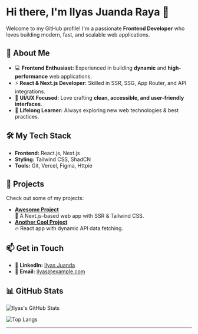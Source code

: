# Hi there, I'm Ilyas Juanda Raya 👋

Welcome to my GitHub profile! I'm a passionate **Frontend Developer** who loves building modern, fast, and scalable web applications.

## 🚀 About Me

- 💻 **Frontend Enthusiast:** Experienced in building **dynamic** and **high-performance** web applications.
- ⚡ **React & Next.js Developer:** Skilled in SSR, SSG, App Router, and API integrations.
- 🎨 **UI/UX Focused:** Love crafting **clean, accessible, and user-friendly interfaces**.
- 📖 **Lifelong Learner:** Always exploring new web technologies & best practices.

## 🛠 My Tech Stack

- **Frontend:** React.js, Next.js  
- **Styling:** Tailwind CSS, ShadCN
- **Tools:** Git, Vercel, Figma, Httpie

## 📌 Projects

Check out some of my projects:

- [**Awesome Project**](https://github.com/SEGITIGaa/project-name)  
  🚀 A Next.js-based web app with SSR & Tailwind CSS.
- [**Another Cool Project**](https://github.com/SEGITIGaa/another-project)  
  🔥 React app with dynamic API data fetching.

## 📫 Get in Touch

- 💼 **LinkedIn:** [Ilyas Juanda](https://www.linkedin.com/in/ilyasjuanda/)  
- 📧 **Email:** [ilyas@example.com](mailto:ilyasjura0@gmail.com)  

## 📊 GitHub Stats

![Ilyas's GitHub Stats](https://github-readme-stats.vercel.app/api?username=SEGITIGaa&show_icons=true&theme=radical)

![Top Langs](https://github-readme-stats.vercel.app/api/top-langs/?username=SEGITIGaa&layout=compact&theme=radical)

---
